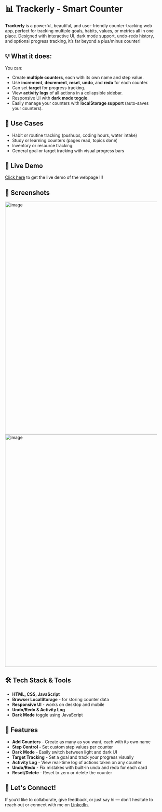 # 📊 Trackerly - Smart Counter
**Trackerly** is a powerful, beautiful, and user-friendly counter-tracking web app, perfect for tracking multiple goals, habits, values, or metrics all in one place.
Designed with interactive UI, dark mode support, undo-redo history, and optional progress tracking, it’s far beyond a plus/minus counter!


## 💡 What it does:
You can:
- Create **multiple counters**, each with its own name and step value.
- Use **increment**, **decrement**, **reset**, **undo**, and **redo** for each counter.
- Can set **target** for progress tracking.
- View **activity logs** of all actions in a collapsible sidebar.
- Responsive UI with **dark mode toggle**.
- Easily manage your counters with **localStorage support** (auto-saves your counters).


## 🎯 Use Cases
- Habit or routine tracking (pushups, coding hours, water intake)
- Study or learning counters (pages read, topics done)
- Inventory or resource tracking
- General goal or target tracking with visual progress bars


## 🚀 Live Demo
[Click here](https://ommore86.github.io/smart-counter-app/) to get the live demo of the webpage !!!


## 📸 Screenshots
<img width="1055" height="768" alt="image" src="https://github.com/user-attachments/assets/ab73508c-772e-49a9-9d0a-757b9edab497" />
<img width="1366" height="768" alt="image" src="https://github.com/user-attachments/assets/527e1c78-688f-4195-aad1-1bb6476dbff5" />


## 🛠️ Tech Stack & Tools
- **HTML, CSS, JavaScript**  
- **Browser LocalStorage** - for storing counter data  
- **Responsive UI** - works on desktop and mobile 
- **Undo/Redo & Activity Log**  
- **Dark Mode** toggle using JavaScript


## 🔧 Features
- **Add Counters** - Create as many as you want, each with its own name
- **Step Control** - Set custom step values per counter
- **Dark Mode** - Easily switch between light and dark UI
- **Target Tracking** - Set a goal and track your progress visually
- **Activity Log** - View real-time log of actions taken on any counter
- **Undo/Redo** - Fix mistakes with built-in undo and redo for each card
- **Reset/Delete** - Reset to zero or delete the counter


## 🤝 Let's Connect!
If you’d like to collaborate, give feedback, or just say hi — don’t hesitate to reach out or connect with me on [LinkedIn](https://www.linkedin.com/in/om-more-b802b2281/).
